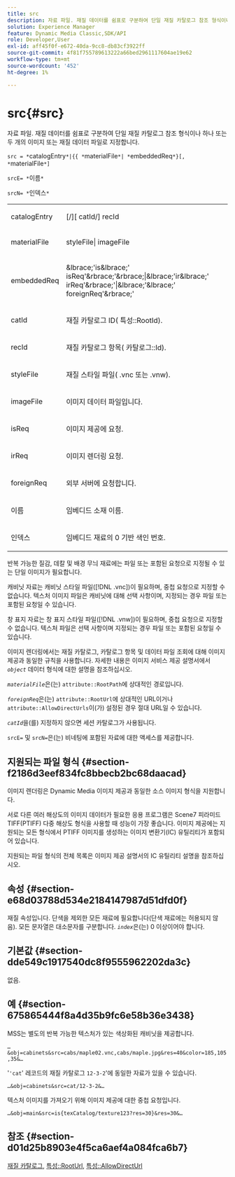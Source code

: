```yaml
---
title: src
description: 자료 파일. 재질 데이터를 쉼표로 구분하여 단일 재질 카탈로그 참조 형식이나 하나 또는 두 개의 이미지 또는 재질 데이터 파일로 지정합니다.
solution: Experience Manager
feature: Dynamic Media Classic,SDK/API
role: Developer,User
exl-id: aff45f0f-e672-40da-9cc8-db83cf3922ff
source-git-commit: 4f81f755789613222a66bed2961117604ae19e62
workflow-type: tm+mt
source-wordcount: '452'
ht-degree: 1%

---
```


# src{#src}

자료 파일. 재질 데이터를 쉼표로 구분하여 단일 재질 카탈로그 참조 형식이나 하나 또는 두 개의 이미지 또는 재질 데이터 파일로 지정합니다.

`src = *`catalogEntry`*|{{ *`materialFile`*| *`embeddedReq`*}[, *`materialFile`*]`

`srcE= *`이름`*`

`srcN= *`인덱스`*`

<table id="simpletable_A64C4F084C0A4DDCA45A921D4BD7AAEA"> 
 <tr class="strow"> 
  <td class="stentry"> <p><span class="varname"> catalogEntry</span> </p></td> 
  <td class="stentry"> <p><span class="codeph">[/][<span class="varname"> catId</span>/]<span class="varname"> recId</span></span> </p></td> 
 </tr> 
 <tr class="strow"> 
  <td class="stentry"> <span class="varname"> materialFile</span> </td> 
  <td class="stentry"> <p><span class="codeph"> <span class="varname"> styleFile</span>|<span class="varname"> imageFile</span></span> </p> </td> 
 </tr> 
 <tr class="strow"> 
  <td class="stentry"> <p><span class="varname"> embeddedReq</span> </p> </td> 
  <td class="stentry"> <p><span class="codeph">&amp;lbrace;'is&amp;lbrace;'<span class="varname"> isReq</span>'&amp;rbrace;'&amp;rbrace;|&amp;lbrace;'ir&amp;lbrace;'<span class="varname"> irReq</span>'&amp;rbrace;'|&amp;lbrace;'&amp;lbrace;'<span class="varname"> foreignReq</span>'&amp;rbrace;'</span> </p></td> 
 </tr> 
 <tr class="strow"> 
  <td class="stentry"> <p><span class="varname"> catId</span> </p></td> 
  <td class="stentry"> <p>재질 카탈로그 ID(<span class="codeph"> 특성::RootId</span>). </p></td> 
 </tr> 
 <tr class="strow"> 
  <td class="stentry"> <p><span class="varname"> recId</span> </p></td> 
  <td class="stentry"> <p>재질 카탈로그 항목(<span class="codeph"> 카탈로그::Id</span>). </p></td> 
 </tr> 
 <tr class="strow"> 
  <td class="stentry"> <p><span class="varname"> styleFile</span> </p></td> 
  <td class="stentry"> <p>재질 스타일 파일(<span class="filepath"> .vnc</span> 또는 <span class="filepath"> .vnw</span>). </p></td> 
 </tr> 
 <tr class="strow"> 
  <td class="stentry"> <p><span class="varname"> imageFile</span> </p></td> 
  <td class="stentry"> <p>이미지 데이터 파일입니다. </p></td> 
 </tr> 
 <tr class="strow"> 
  <td class="stentry"> <p><span class="varname"> isReq</span> </p></td> 
  <td class="stentry"> <p>이미지 제공에 요청. </p></td> 
 </tr> 
 <tr class="strow"> 
  <td class="stentry"> <p><span class="varname"> irReq</span> </p></td> 
  <td class="stentry"> <p>이미지 렌더링 요청. </p></td> 
 </tr> 
 <tr class="strow"> 
  <td class="stentry"> <p><span class="varname"> foreignReq</span> </p></td> 
  <td class="stentry"> <p>외부 서버에 요청합니다. </p></td> 
 </tr> 
 <tr class="strow"> 
  <td class="stentry"> <p><span class="varname"> 이름</span> </p></td> 
  <td class="stentry"> <p>임베디드 소재 이름. </p></td> 
 </tr> 
 <tr class="strow"> 
  <td class="stentry"> <p><span class="varname"> 인덱스</span> </p></td> 
  <td class="stentry"> <p>임베디드 재료의 0 기반 색인 번호. </p></td> 
 </tr> 
</table>

반복 가능한 질감, 데칼 및 배경 무늬 재료에는 파일 또는 포함된 요청으로 지정될 수 있는 단일 이미지가 필요합니다.

캐비닛 자료는 캐비닛 스타일 파일([!DNL .vnc])이 필요하며, 중첩 요청으로 지정할 수 없습니다. 텍스처 이미지 파일은 캐비닛에 대해 선택 사항이며, 지정되는 경우 파일 또는 포함된 요청일 수 있습니다.

창 표지 자료는 창 표지 스타일 파일([!DNL .vnw])이 필요하며, 중첩 요청으로 지정할 수 없습니다. 텍스처 파일은 선택 사항이며 지정되는 경우 파일 또는 포함된 요청일 수 있습니다.

이미지 렌더링에서는 재질 카탈로그, 카탈로그 항목 및 데이터 파일 조회에 대해 이미지 제공과 동일한 규칙을 사용합니다. 자세한 내용은 이미지 서비스 제공 설명서에서 *`object`* 데이터 형식에 대한 설명을 참조하십시오.

*`materialFile`*&#x200B;은(는) `attribute::RootPath`에 상대적인 경로입니다.

*`foreignReq`*&#x200B;은(는) `attribute::RootUrl`에 상대적인 URL이거나 `attribute::AllowDirectUrls`이(가) 설정된 경우 절대 URL일 수 있습니다.

*`catId`*&#x200B;을(를) 지정하지 않으면 세션 카탈로그가 사용됩니다.

`srcE=` 및 `srcN=`은(는) 비네팅에 포함된 자료에 대한 액세스를 제공합니다.

## 지원되는 파일 형식 {#section-f2186d3eef834fc8bbecb2bc68daacad}

이미지 렌더링은 Dynamic Media 이미지 제공과 동일한 소스 이미지 형식을 지원합니다.

서로 다른 여러 해상도의 이미지 데이터가 필요한 응용 프로그램은 Scene7 피라미드 TIFF(PTIFF) 다중 해상도 형식을 사용할 때 성능이 가장 좋습니다. 이미지 제공에는 지원되는 모든 형식에서 PTIFF 이미지를 생성하는 이미지 변환기(IC) 유틸리티가 포함되어 있습니다.

지원되는 파일 형식의 전체 목록은 이미지 제공 설명서의 IC 유틸리티 설명을 참조하십시오.

## 속성 {#section-e68d03788d534e2184147987d51dfd0f}

재질 속성입니다. 단색을 제외한 모든 재료에 필요합니다(단색 재료에는 허용되지 않음). 모든 문자열은 대소문자를 구분합니다. *`index`*&#x200B;은(는) 0 이상이어야 합니다.

## 기본값 {#section-dde549c1917540dc8f9555962202da3c}

없음.

## 예 {#section-675865444f8a4d35b9fc6e58b36e3438}

MSS는 별도의 반복 가능한 텍스처가 있는 색상화된 캐비닛을 제공합니다.

`…&obj=cabinets&src=cabs/maple02.vnc,cabs/maple.jpg&res=40&color=185,105,35&…`

&#39;`'cat`&#39; 레코드의 재질 카탈로그 `12-3-2`&#39;에 동일한 자료가 있을 수 있습니다.

`…&obj=cabinets&src=cat/12-3-2&…`

텍스처 이미지를 가져오기 위해 이미지 제공에 대한 중첩 요청입니다.

`…&obj=main&src=is{texCatalog/texture123?res=30}&res=30&…`

## 참조 {#section-d01d25b8903e4f5ca6aef4a084fca6b7}

[재질 카탈로그](../../../../../ir-api/http-protocol/image-rendering-api-ref/c-ir-http-protocol-ref/c-ir-http-protocol-syntax-and-features/c-ir-http-material-catalogs/c-ir-http-material-catalogs.md#concept-772742c1688f420a88a56f5136ad1db2), [특성::RootUrl](../../../../../ir-api/material-cat/image-rendering-api-ref/c-ir-material-catalog/c-ir-attributes-reference/r-ir-rooturl.md#reference-b8d706a573814802bd6794223cc78402), [특성::AllowDirectUrl](../../../../../ir-api/material-cat/image-rendering-api-ref/c-ir-material-catalog/c-ir-attributes-reference/r-ir-allowdirecturls.md#reference-02000c0f3c494292bad8425d06268882)
